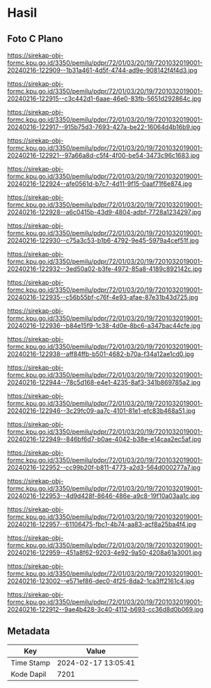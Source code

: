 # Hasil

## Foto C Plano

https://sirekap-obj-formc.kpu.go.id/3350/pemilu/pdpr/72/01/03/20/19/7201032019001-20240216-122909--1b31a461-4d5f-4744-ad9e-908142f4f4d3.jpg

https://sirekap-obj-formc.kpu.go.id/3350/pemilu/pdpr/72/01/03/20/19/7201032019001-20240216-122915--c3c442d1-6aae-46e0-83fb-5651d292864c.jpg

https://sirekap-obj-formc.kpu.go.id/3350/pemilu/pdpr/72/01/03/20/19/7201032019001-20240216-122917--915b75d3-7693-427a-be22-16064d4b16b9.jpg

https://sirekap-obj-formc.kpu.go.id/3350/pemilu/pdpr/72/01/03/20/19/7201032019001-20240216-122921--97a66a8d-c5f4-4f00-be54-3473c96c1683.jpg

https://sirekap-obj-formc.kpu.go.id/3350/pemilu/pdpr/72/01/03/20/19/7201032019001-20240216-122924--afe0561d-b7c7-4d11-9f15-0aaf71f6e874.jpg

https://sirekap-obj-formc.kpu.go.id/3350/pemilu/pdpr/72/01/03/20/19/7201032019001-20240216-122928--a6c0415b-43d9-4804-adbf-7728a1234297.jpg

https://sirekap-obj-formc.kpu.go.id/3350/pemilu/pdpr/72/01/03/20/19/7201032019001-20240216-122930--c75a3c53-b1b6-4792-9e45-5979a4cef51f.jpg

https://sirekap-obj-formc.kpu.go.id/3350/pemilu/pdpr/72/01/03/20/19/7201032019001-20240216-122932--3ed50a02-b3fe-4972-85a8-4189c892142c.jpg

https://sirekap-obj-formc.kpu.go.id/3350/pemilu/pdpr/72/01/03/20/19/7201032019001-20240216-122935--c56b55bf-c76f-4e93-afae-87e31b43d725.jpg

https://sirekap-obj-formc.kpu.go.id/3350/pemilu/pdpr/72/01/03/20/19/7201032019001-20240216-122936--b84e15f9-1c38-4d0e-8bc6-a347bac44cfe.jpg

https://sirekap-obj-formc.kpu.go.id/3350/pemilu/pdpr/72/01/03/20/19/7201032019001-20240216-122938--aff84ffb-b501-4682-b70a-f34a12ae1cd0.jpg

https://sirekap-obj-formc.kpu.go.id/3350/pemilu/pdpr/72/01/03/20/19/7201032019001-20240216-122944--78c5d168-e4e1-4235-8af3-341b869785a2.jpg

https://sirekap-obj-formc.kpu.go.id/3350/pemilu/pdpr/72/01/03/20/19/7201032019001-20240216-122946--3c29fc09-aa7c-4101-81e1-efc83b468a51.jpg

https://sirekap-obj-formc.kpu.go.id/3350/pemilu/pdpr/72/01/03/20/19/7201032019001-20240216-122949--846bf6d7-b0ae-4042-b38e-e14caa2ec5af.jpg

https://sirekap-obj-formc.kpu.go.id/3350/pemilu/pdpr/72/01/03/20/19/7201032019001-20240216-122952--cc99b20f-b811-4773-a2d3-564d000277a7.jpg

https://sirekap-obj-formc.kpu.go.id/3350/pemilu/pdpr/72/01/03/20/19/7201032019001-20240216-122953--4d9d428f-8646-486e-a9c8-19f10a03aa1c.jpg

https://sirekap-obj-formc.kpu.go.id/3350/pemilu/pdpr/72/01/03/20/19/7201032019001-20240216-122957--61106475-fbc1-4b74-aa83-acf8a25ba4f4.jpg

https://sirekap-obj-formc.kpu.go.id/3350/pemilu/pdpr/72/01/03/20/19/7201032019001-20240216-122959--451a8f62-9203-4e92-9a50-4208a61a3001.jpg

https://sirekap-obj-formc.kpu.go.id/3350/pemilu/pdpr/72/01/03/20/19/7201032019001-20240216-123002--e571ef86-dec0-4f25-8da2-1ca3ff2161c4.jpg

https://sirekap-obj-formc.kpu.go.id/3350/pemilu/pdpr/72/01/03/20/19/7201032019001-20240216-122912--9ae4b428-3c40-4112-b693-cc36d8d0b069.jpg


## Metadata

| Key        | Value               |
| ---------- | ------------------- |
| Time Stamp | 2024-02-17 13:05:41 |
| Kode Dapil | 7201                |



